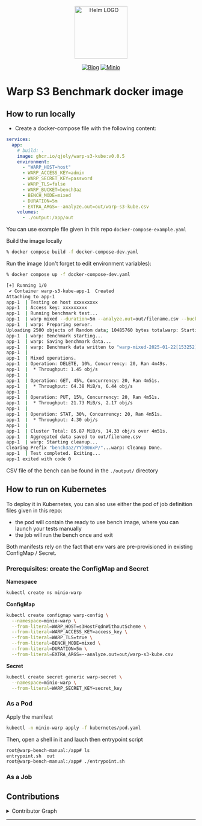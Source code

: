 <p align="center">
    <img src="https://avatars.githubusercontent.com/u/82603435?v=4" width="140px" alt="Helm LOGO"/>
</p>

<div align="center">

  [![Blog](https://img.shields.io/badge/Blog-blue?style=for-the-badge&logo=buymeacoffee&logoColor=white)](https://une-tasse-de.cafe/)
  [![Minio](https://img.shields.io/badge/Minio-red?style=for-the-badge&logo=minio&logoColor=white)](https://min.io/docs/minio/kubernetes/upstream/index.html)
  
</div>

# Warp S3 Benchmark docker image

## How to run locally

- Create a docker-compose file with the following content:

```yaml
services:
  app:
    # build: .
    image: ghcr.io/qjoly/warp-s3-kube:v0.0.5
    environment:
      - "WARP_HOST=host"
      - WARP_ACCESS_KEY=admin
      - WARP_SECRET_KEY=password
      - WARP_TLS=false
      - WARP_BUCKET=bench3az
      - BENCH_MODE=mixed
      - DURATION=5m
      - EXTRA_ARGS=--analyze.out=out/warp-s3-kube.csv
    volumes:
      - ./output:/app/out
```

You can use example file given in this repo `docker-compose-example.yaml`

Build the image locally

```bash
% docker compose build -f docker-compose-dev.yaml
```

Run the image (don't forget to edit environment variables):

```bash
% docker compose up -f docker-compose-dev.yaml

[+] Running 1/0
 ✔ Container warp-s3-kube-app-1  Created                                                                                                                                                                                                   0.0s 
Attaching to app-1
app-1  | Testing on host xxxxxxxxx
app-1  | Access key: xxxxxxxxx
app-1  | Running benchmark test...
app-1  | warp mixed --duration=5m --analyze.out=out/filename.csv --bucket=bench3az
app-1  | warp: Preparing server.
Uploading 2500 objects of Random data; 10485760 bytes totalwarp: Starting benchmark in 3s...
app-1  | warp: Benchmark starting...
app-1  | warp: Saving benchmark data...
app-1  | warp: Benchmark data written to "warp-mixed-2025-01-22[153252]-pkjW.csv.zst"
app-1  | 
app-1  | Mixed operations.
app-1  | Operation: DELETE, 10%, Concurrency: 20, Ran 4m49s.
app-1  |  * Throughput: 1.45 obj/s
app-1  | 
app-1  | Operation: GET, 45%, Concurrency: 20, Ran 4m51s.
app-1  |  * Throughput: 64.38 MiB/s, 6.44 obj/s
app-1  | 
app-1  | Operation: PUT, 15%, Concurrency: 20, Ran 4m51s.
app-1  |  * Throughput: 21.73 MiB/s, 2.17 obj/s
app-1  | 
app-1  | Operation: STAT, 30%, Concurrency: 20, Ran 4m51s.
app-1  |  * Throughput: 4.30 obj/s
app-1  | 
app-1  | Cluster Total: 85.87 MiB/s, 14.33 obj/s over 4m51s.
app-1  | Aggregated data saved to out/filename.csv
app-1  | warp: Starting cleanup...
Clearing Prefix "bench3az/YY)B0nxP/"...warp: Cleanup Done.
app-1  | Test completed. Exiting...
app-1 exited with code 0
```

CSV file of the bench can be found in the `./output/` directory

## How to run on Kubernetes 

To deploy it in Kubernetes, you can also use either the pod of job definition files given in this repo:

* the pod will contain the ready to use bench image, where you can launch your tests manually
* the job will run the bench once and exit

Both manifests rely on the fact that env vars are pre-provisioned in existing ConfigMap / Secret.

### Prerequisites: create the ConfigMap and Secret

**Namespace**

```bash
kubectl create ns minio-warp
```

**ConfigMap**

```bash
kubectl create configmap warp-config \
  --namespace=minio-warp \
  --from-literal=WARP_HOST=s3HostFqdnWithoutScheme \
  --from-literal=WARP_ACCESS_KEY=access_key \
  --from-literal=WARP_TLS=true \
  --from-literal=BENCH_MODE=mixed \
  --from-literal=DURATION=5m \
  --from-literal=EXTRA_ARGS=--analyze.out=out/warp-s3-kube.csv
```

**Secret**

```bash
kubectl create secret generic warp-secret \
  --namespace=minio-warp \
  --from-literal=WARP_SECRET_KEY=secret_key
```

### As a Pod

Apply the manifest

```bash
kubectl -n minio-warp apply -f kubernetes/pod.yaml
```

Then, open a shell in it and lauch then entrypoint script

```bash
root@warp-bench-manual:/app# ls
entrypoint.sh  out
root@warp-bench-manual:/app# ./entrypoint.sh 
```

### As a Job

## Contributions

<details closed>
<summary>Contributor Graph</summary>
<br>
<p align="center">
   <a href="https://github.com/qjoly/warp-s3-kube/graphs/contributors">
      <img src="https://contrib.rocks/image?repo=qjoly/warp-s3-kube">
   </a>
</p>
</details>

---
